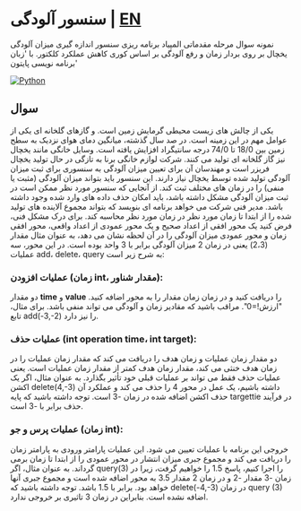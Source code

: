 # سنسور آلودگی | [EN](README.md)
نمونه سوال مرحله مقدماتی المپیاد برنامه ریزی سنسور اندازه گیری میزان آلودگی یخچال بر روی بردار زمان و رفع آلودگی بر اساس کوری کاهش عملکرد کلکتور. با 'زبان برنامه نویسی پایتون'

[![Python](https://img.shields.io/badge/python-%2320232a.svg?style=for-the-badge&logo=python)](https://github.com//prodbygodfather)
## سوال
یکی از چالش های زیست محیطی گرمایش زمین است. و گازهای گلخانه ای یکی از عوامل مهم در این زمینه است. در صد سال گذشته، میانگین دمای هوای نزدیک به سطح زمین بین 18/0 تا 74/0 درجه سانتیگراد افزایش یافته است. وسایل خانگی مانند یخچال نیز گاز گلخانه ای تولید می کنند. شرکت لوازم خانگی برنا به تازگی در حال تولید یخچال فریزر است و مهندسان آن برای تعیین میزان آلودگی به سنسوری برای ثبت میزان آلودگی تولید شده توسط یخچال نیاز دارند. این سنسور باید بتواند میزان آلودگی (مثبت یا منفی) را در زمان های مختلف ثبت کند. از آنجایی که سنسور مورد نظر ممکن است در ثبت میزان آلودگی مشکل داشته باشد، باید امکان حذف داده های وارد شده وجود داشته باشد. مدیر فنی شرکت می خواهد برنامه ای بنویسد که بتواند مجموع آلاینده های تولید شده را از ابتدا تا زمان مورد نظر در زمان مورد نظر محاسبه کند. برای درک مشکل فنی، فرض کنید یک محور افقی از اعداد صحیح و یک محور عمودی از اعداد واقعی، محور افقی زمان و محور عمودی میزان آلودگی را در آن لحظه نشان می دهد، به عنوان مثال مقدار (2،3) یعنی در زمان 2 میزان آلودگی برابر با 3 واحد بوده است. در این محور، سه عملیات add، delete، query به شرح زیر است:

### عملیات افزودن (زمان int، مقدار شناور):
دو مقدار **time** و **value** را دریافت کنید و در زمان زمان مقدار را به محور اضافه کنید. "ارزش!=0". مراقب باشید که مقادیر زمان و آلودگی می تواند منفی باشد. برای مثال، تابع add(-3,-2) را نیز دارد.

### عملیات حذف (int operation time، int target):
   دو مقدار زمان عملیات و زمان هدف را دریافت می کند که مقدار زمان عملیات را در زمان هدف خنثی می کند، مقدار زمان هدف کمتر از مقدار زمان عملیات است. یعنی عملیات حذف فقط می تواند بر عملیات قبلی خود تأثیر بگذارد. به عنوان مثال، اگر یک اکشن delete(4,-3) داشته باشیم، یک عمل در محور 4 را حذف می کند و عملکرد آن حذف اکشن اضافه شده در زمان -3 است. توجه داشته باشید که پایه targettie در فرآیند حذف برابر با -3 است.
  
### عملیات پرس و جو (زمان int):
خروجی این برنامه با عملیات تعیین می شود. این عملیات پارامتر ورودی به پارامتر زمان را دریافت می کند و مجموع جبری میزان انتشار در محور عمودی را از ابتدا تا زمان برمی گرداند. به عنوان مثال، اگر query(3) را اجرا کنیم، پاسخ 1.5 را خواهیم گرفت، زیرا در زمان -3 مقدار -2 و در زمان 2 مقدار 3.5 به محور اضافه شده است و مجموع جبری آنها خواهد بود. برابر با 1.5 باشد. توجه داشته باشید که delete(-4,-3) در زمان query (3) اضافه نشده است. بنابراین در زمان 3 تاثیری بر خروجی ندارد.
